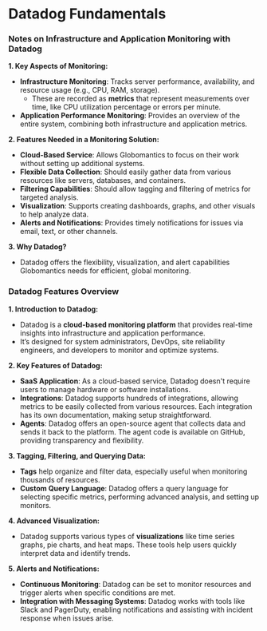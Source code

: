 # Datadog Fundamentals

### Notes on Infrastructure and Application Monitoring with Datadog

**1. Key Aspects of Monitoring:**
   - **Infrastructure Monitoring**: Tracks server performance, availability, and resource usage (e.g., CPU, RAM, storage).
      - These are recorded as **metrics** that represent measurements over time, like CPU utilization percentage or errors per minute.
   - **Application Performance Monitoring**: Provides an overview of the entire system, combining both infrastructure and application metrics.

**2. Features Needed in a Monitoring Solution:**
   - **Cloud-Based Service**: Allows Globomantics to focus on their work without setting up additional systems.
   - **Flexible Data Collection**: Should easily gather data from various resources like servers, databases, and containers.
   - **Filtering Capabilities**: Should allow tagging and filtering of metrics for targeted analysis.
   - **Visualization**: Supports creating dashboards, graphs, and other visuals to help analyze data.
   - **Alerts and Notifications**: Provides timely notifications for issues via email, text, or other channels.

**3. Why Datadog?**
   - Datadog offers the flexibility, visualization, and alert capabilities Globomantics needs for efficient, global monitoring.

### Datadog Features Overview

**1. Introduction to Datadog:**
   - Datadog is a **cloud-based monitoring platform** that provides real-time insights into infrastructure and application performance.
   - It’s designed for system administrators, DevOps, site reliability engineers, and developers to monitor and optimize systems.

**2. Key Features of Datadog:**
   - **SaaS Application**: As a cloud-based service, Datadog doesn't require users to manage hardware or software installations.
   - **Integrations**: Datadog supports hundreds of integrations, allowing metrics to be easily collected from various resources. Each integration has its own documentation, making setup straightforward.
   - **Agents**: Datadog offers an open-source agent that collects data and sends it back to the platform. The agent code is available on GitHub, providing transparency and flexibility.

**3. Tagging, Filtering, and Querying Data:**
   - **Tags** help organize and filter data, especially useful when monitoring thousands of resources.
   - **Custom Query Language**: Datadog offers a query language for selecting specific metrics, performing advanced analysis, and setting up monitors.

**4. Advanced Visualization:**
   - Datadog supports various types of **visualizations** like time series graphs, pie charts, and heat maps. These tools help users quickly interpret data and identify trends.

**5. Alerts and Notifications:**
   - **Continuous Monitoring**: Datadog can be set to monitor resources and trigger alerts when specific conditions are met.
   - **Integration with Messaging Systems**: Datadog works with tools like Slack and PagerDuty, enabling notifications and assisting with incident response when issues arise.
